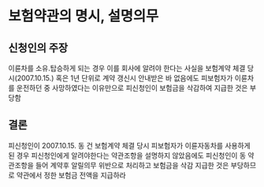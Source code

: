 # 보험약관의 명시, 설명의무

## 신청인의 주장

이륜차를 소유․탑승하게 되는 경우 이를 회사에 알려야 한다는 사실을 보험계약 체결 당시(2007.10.15.) 혹은 1년 단위로 계약 갱신시 안내받은 바 없음에도 피보험자가 이륜차를 운전하던 중 사망하였다는 이유만으로 피신청인이 보험금을 삭감하여 지급한 것은 부당함 


## 결론

피신청인이 2007.10.15. 동 건 보험계약 체결 당시 피보험자가 이륜자동차를 사용하게 된 경우 피신청인에게 알려야한다는 약관조항을 설명하지 않았음에도 피신청인이 동 약관조항을 들어 계약후 알릴의무 위반으로 처리하고 보험금을 삭감 지급한 것은 부당하므로 약관에서 정한 보험금 전액을 지급하라
